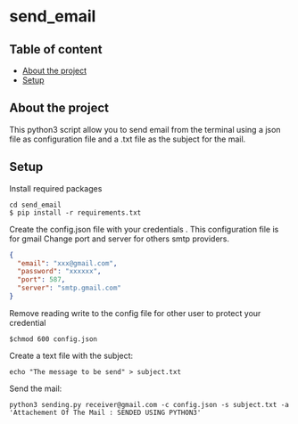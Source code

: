 # send_email

## Table of content

- [About the project](#about-the-project)<!-- - [Technologies](#technologies) -->
- [Setup](#setup)

## About the project

This python3 script allow you to send email from the terminal using a json file as configuration file and a .txt file as the subject for the mail.

## Setup

Install required packages

```shell
cd send_email
$ pip install -r requirements.txt
```

Create the config.json file with your credentials . This configuration file is for gmail
Change port and server for others smtp providers.

```json
{
  "email": "xxx@gmail.com",
  "password": "xxxxxx",
  "port": 587,
  "server": "smtp.gmail.com"
}
```

Remove reading write to the config file for other user to protect your credential

```shell
$chmod 600 config.json
```

Create a text file with the subject:

```shell
echo "The message to be send" > subject.txt
```

Send the mail:

```shell
python3 sending.py receiver@gmail.com -c config.json -s subject.txt -a 'Attachement Of The Mail : SENDED USING PYTHON3'
```
